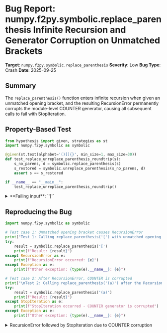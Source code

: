 # Bug Report: numpy.f2py.symbolic.replace_parenthesis Infinite Recursion and Generator Corruption on Unmatched Brackets

**Target**: `numpy.f2py.symbolic.replace_parenthesis`
**Severity**: Low
**Bug Type**: Crash
**Date**: 2025-09-25

## Summary

The `replace_parenthesis()` function enters infinite recursion when given an unmatched opening bracket, and the resulting RecursionError permanently corrupts the module-level COUNTER generator, causing all subsequent calls to fail with StopIteration.

## Property-Based Test

```python
from hypothesis import given, strategies as st
import numpy.f2py.symbolic as symbolic

@given(st.text(alphabet='()[]{}', min_size=1, max_size=30))
def test_replace_unreplace_parenthesis_roundtrip(s):
    s_no_parens, d = symbolic.replace_parenthesis(s)
    s_restored = symbolic.unreplace_parenthesis(s_no_parens, d)
    assert s == s_restored

if __name__ == "__main__":
    test_replace_unreplace_parenthesis_roundtrip()
```

<details>

<summary>
**Failing input**: `'['`
</summary>
```
  + Exception Group Traceback (most recent call last):
  |   File "/home/npc/pbt/agentic-pbt/worker_/20/hypo.py", line 11, in <module>
  |     test_replace_unreplace_parenthesis_roundtrip()
  |     ~~~~~~~~~~~~~~~~~~~~~~~~~~~~~~~~~~~~~~~~~~~~^^
  |   File "/home/npc/pbt/agentic-pbt/worker_/20/hypo.py", line 5, in test_replace_unreplace_parenthesis_roundtrip
  |     def test_replace_unreplace_parenthesis_roundtrip(s):
  |                    ^^^
  |   File "/home/npc/miniconda/lib/python3.13/site-packages/hypothesis/core.py", line 2124, in wrapped_test
  |     raise the_error_hypothesis_found
  | ExceptionGroup: Hypothesis found 3 distinct failures. (3 sub-exceptions)
  +-+---------------- 1 ----------------
    | Traceback (most recent call last):
    |   File "/home/npc/pbt/agentic-pbt/worker_/20/hypo.py", line 6, in test_replace_unreplace_parenthesis_roundtrip
    |     s_no_parens, d = symbolic.replace_parenthesis(s)
    |                      ~~~~~~~~~~~~~~~~~~~~~~~~~~~~^^^
    |   File "/home/npc/miniconda/lib/python3.13/site-packages/numpy/f2py/symbolic.py", line 1243, in replace_parenthesis
    |     raise ValueError(f'Mismatch of {left + right} parenthesis in {s!r}')
    | ValueError: Mismatch of {} parenthesis in '{{{'
    | Falsifying example: test_replace_unreplace_parenthesis_roundtrip(
    |     s='{{{',
    | )
    +---------------- 2 ----------------
    | Traceback (most recent call last):
    |   File "/home/npc/pbt/agentic-pbt/worker_/20/hypo.py", line 6, in test_replace_unreplace_parenthesis_roundtrip
    |     s_no_parens, d = symbolic.replace_parenthesis(s)
    |                      ~~~~~~~~~~~~~~~~~~~~~~~~~~~~^^^
    |   File "/home/npc/miniconda/lib/python3.13/site-packages/numpy/f2py/symbolic.py", line 1247, in replace_parenthesis
    |     k = f'@__f2py_PARENTHESIS_{p}_{COUNTER.__next__()}@'
    |                                    ~~~~~~~~~~~~~~~~^^
    | StopIteration
    | Falsifying example: test_replace_unreplace_parenthesis_roundtrip(
    |     s='[{}',
    | )
    +---------------- 3 ----------------
    | Traceback (most recent call last):
    |   File "/home/npc/pbt/agentic-pbt/worker_/20/hypo.py", line 6, in test_replace_unreplace_parenthesis_roundtrip
    |     s_no_parens, d = symbolic.replace_parenthesis(s)
    |                      ~~~~~~~~~~~~~~~~~~~~~~~~~~~~^^^
    |   File "/home/npc/miniconda/lib/python3.13/site-packages/numpy/f2py/symbolic.py", line 1247, in replace_parenthesis
    |     k = f'@__f2py_PARENTHESIS_{p}_{COUNTER.__next__()}@'
    |                                    ~~~~~~~~~~~~~~~~^^
    | StopIteration
    | Falsifying example: test_replace_unreplace_parenthesis_roundtrip(
    |     s='[',
    | )
    +------------------------------------
```
</details>

## Reproducing the Bug

```python
import numpy.f2py.symbolic as symbolic

# Test case 1: Unmatched opening bracket causes RecursionError
print("Test 1: Calling replace_parenthesis('[') with unmatched opening bracket")
try:
    result = symbolic.replace_parenthesis('[')
    print(f"Result: {result}")
except RecursionError as e:
    print(f"RecursionError occurred: {e}")
except Exception as e:
    print(f"Other exception: {type(e).__name__}: {e}")

# Test case 2: After RecursionError, COUNTER is corrupted
print("\nTest 2: Calling replace_parenthesis('(a)') after the RecursionError")
try:
    result = symbolic.replace_parenthesis('(a)')
    print(f"Result: {result}")
except StopIteration as e:
    print(f"StopIteration occurred - COUNTER generator is corrupted")
except Exception as e:
    print(f"Other exception: {type(e).__name__}: {e}")
```

<details>

<summary>
RecursionError followed by StopIteration due to COUNTER corruption
</summary>
```
Test 1: Calling replace_parenthesis('[') with unmatched opening bracket
RecursionError occurred: maximum recursion depth exceeded

Test 2: Calling replace_parenthesis('(a)') after the RecursionError
StopIteration occurred - COUNTER generator is corrupted
```
</details>

## Why This Is A Bug

This violates expected behavior because while the function's docstring states it replaces "substrings of input that are enclosed in parenthesis" (implying matched pairs), the actual implementation already includes error handling for some invalid input cases. Specifically, at line 1242-1243 in symbolic.py, the code checks for mismatched parentheses and raises a ValueError with a helpful error message. This shows the developers intended to handle invalid input gracefully rather than crash.

The bug occurs when `s.find(right, i)` returns -1 (indicating no closing bracket was found), but the code doesn't check for this before entering the while loop at line 1240. The while loop then calls `s.find(right, j + 1)` with j=-1, leading to infinite recursion at line 1249 when it calls `replace_parenthesis(s[j + len(right):])` with j=-1.

Most critically, the RecursionError exhausts the module-level COUNTER generator (defined at line 1168), permanently breaking the module for the rest of the Python session. Any subsequent call that uses COUNTER will raise StopIteration, even with valid input.

## Relevant Context

The `replace_parenthesis()` function is part of numpy's F2PY (Fortran to Python) interface generator. It processes Fortran/C expressions by temporarily replacing parenthetical subexpressions with unique placeholders during parsing. The function handles multiple parenthesis types: `()`, `[]`, `{}`, and `(/)`.

The code shows clear intent to handle errors - it already raises ValueError for inputs like `'((('` with the message "Mismatch of () parenthesis in '((('". However, it misses the case where the closing delimiter is never found (j == -1), which is what causes the infinite recursion.

The COUNTER generator is a module-level singleton used to generate unique placeholder names. Once corrupted by a RecursionError, it cannot be reset without restarting the Python interpreter, affecting all code that uses this module.

Documentation link: https://numpy.org/doc/stable/reference/generated/numpy.f2py.html

## Proposed Fix

```diff
--- a/numpy/f2py/symbolic.py
+++ b/numpy/f2py/symbolic.py
@@ -1237,6 +1237,9 @@ def replace_parenthesis(s):

     i = mn_i
     j = s.find(right, i)
+
+    if j == -1:
+        raise ValueError(f'Mismatch of {left + right} parenthesis in {s!r}')

     while s.count(left, i + 1, j) != s.count(right, i + 1, j):
         j = s.find(right, j + 1)
```